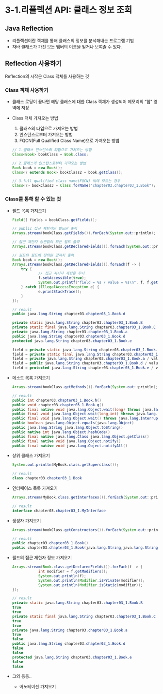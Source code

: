 # 3-1.리플렉션 API: 클래스 정보 조회

## Java Reflection

- 리플렉션이란 객체를 통해 클래스의 정보를 분석해내는 프로그램 기법
- 자바 클래스가 가진 모든 멤버의 이름을 얻거나 보여줄 수 있다.

## Reflection 사용하기

Reflection의 시작은 Class 객체를 사용하는 것

### Class 객체 사용하기

- 클래스 로딩이 끝나면 해당 클래스에 대한 Class 객체가 생성되어 메모리의 “힙" 영역에 저장
- Class 객체 가져오는 방법
    1. 클래스의 타입으로 가져오는 방법
    2. 인스턴스로부터 가져오는 방법
    3. FQCN(Full Qualified Class Name)으로 가져오는 방법
    
    ```java
    // 1.클래스 인스턴스의 타입으로 가져오는 방법
    Class<Book> bookClass = Book.class;
    
    // 2.클래스의 인스턴스로부터 가져오는 방법
    Book book = new Book();
    Class<? extends Book> bookClass2 = book.getClass();
    
    // 3.full qualified class name(FQCN) 밖에 모르는 경우
    Class<?> bookClass3 = Class.forName("chapter03.chapter03_1.Book");
    ```
    

### Class<T>를 통해 할 수 있는 것

- 필드 목록 가져오기
    
    ```java
    Field[] fields = bookClass.getFields();
    
    // public 접근 제한자인 필드만 출력
    Arrays.stream(bookClass.getFields()).forEach(System.out::println);
    
    // 접근 제한자 상관없이 모든 필드 출력
    Arrays.stream(bookClass.getDeclaredFields()).forEach(System.out::println);
    
    // 필드와 필드에 정의된 값까지 출력
    Book book = new Book();
    Arrays.stream(bookClass.getDeclaredFields()).forEach(f -> {
    	try {
    			// 접근 지시자 제한을 무시
    			f.setAccessible(true);
    			System.out.printf("field = %s / value = %s\n", f, f.get(book));
    	} catch (IllegalAccessException e) {
    			e.printStackTrace();
    	}
    });
    
    // result
    public java.lang.String chapter03.chapter03_1.Book.d
    
    private static java.lang.String chapter03.chapter03_1.Book.B
    private static final java.lang.String chapter03.chapter03_1.Book.C
    private java.lang.String chapter03.chapter03_1.Book.a
    public java.lang.String chapter03.chapter03_1.Book.d
    protected java.lang.String chapter03.chapter03_1.Book.e
    
    field = private static java.lang.String chapter03.chapter03_1.Book.B / value = BOOK
    field = private static final java.lang.String chapter03.chapter03_1.Book.C / value = BOOK
    field = private java.lang.String chapter03.chapter03_1.Book.a / value = a
    field = public java.lang.String chapter03.chapter03_1.Book.d / value = d
    field = protected java.lang.String chapter03.chapter03_1.Book.e / value = e
    ```
    

- 메소드 목록 가져오기
    
    ```java
    Arrays.stream(bookClass.getMethods()).forEach(System.out::println);
    
    // result
    public int chapter03.chapter03_1.Book.h()
    public void chapter03.chapter03_1.Book.g()
    public final native void java.lang.Object.wait(long) throws java.lang.InterruptedException
    public final void java.lang.Object.wait(long,int) throws java.lang.InterruptedException
    public final void java.lang.Object.wait() throws java.lang.InterruptedException
    public boolean java.lang.Object.equals(java.lang.Object)
    public java.lang.String java.lang.Object.toString()
    public native int java.lang.Object.hashCode()
    public final native java.lang.Class java.lang.Object.getClass()
    public final native void java.lang.Object.notify()
    public final native void java.lang.Object.notifyAll()
    ```
    

- 상위 클래스 가져오기
    
    ```java
    System.out.println(MyBook.class.getSuperclass());
    
    // result
    class chapter03.chapter03_1.Book
    ```
    

- 인터페이스 목록 가져오기
    
    ```java
    Arrays.stream(MyBook.class.getInterfaces()).forEach(System.out::println);
    
    // result
    interface chapter03.chapter03_1.MyInterface
    ```
    

- 생성자 가져오기
    
    ```java
    Arrays.stream(bookClass.getConstructors()).forEach(System.out::println);
    
    // result
    public chapter03.chapter03_1.Book()
    public chapter03.chapter03_1.Book(java.lang.String,java.lang.String,java.lang.String)
    ```
    

- 필드의 접근 제한자 정보 가져오기
    
    ```java
    Arrays.stream(Book.class.getDeclaredFields()).forEach(f -> {
                int modifier = f.getModifiers();
                System.out.println(f);
                System.out.println(Modifier.isPrivate(modifier));
                System.out.println(Modifier.isStatic(modifier));
    });
    
    // result
    private static java.lang.String chapter03.chapter03_1.Book.B
    true
    true
    private static final java.lang.String chapter03.chapter03_1.Book.C
    true
    true
    private java.lang.String chapter03.chapter03_1.Book.a
    true
    false
    public java.lang.String chapter03.chapter03_1.Book.d
    false
    false
    protected java.lang.String chapter03.chapter03_1.Book.e
    false
    false
    ```
    

- 그외 등등..
    - 어노테이션 가져오기